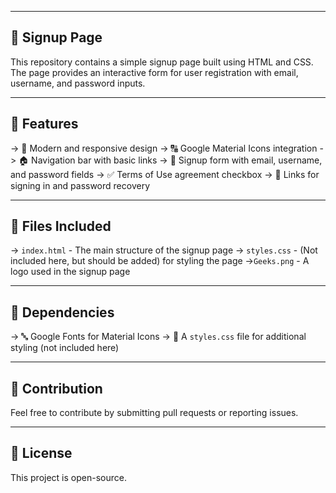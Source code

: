 ---------------------
🚀 Signup Page
---------------------
This repository contains a simple signup page built using HTML and CSS. The page provides an interactive form for user registration with email, username, and password inputs.

--------------------
🌟 Features
--------------------
-> 🎨 Modern and responsive design
-> 🔠 Google Material Icons integration
-> 🏠 Navigation bar with basic links
-> 📝 Signup form with email, username, and password fields
-> ✅ Terms of Use agreement checkbox
-> 🔑 Links for signing in and password recovery

----------------------
📂 Files Included
----------------------
-> `index.html` - The main structure of the signup page
-> `styles.css` - (Not included here, but should be added) for styling the page
->`Geeks.png` - A logo used in the signup page

------------------------
📌 Dependencies
------------------------
-> 🔤 Google Fonts for Material Icons
-> 🎨 A `styles.css` file for additional styling (not included here)

----------------------
🤝 Contribution
----------------------
Feel free to contribute by submitting pull requests or reporting issues.

---------------------
📜 License
---------------------
This project is open-source.

